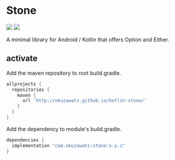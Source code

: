 # Stone

<img src="https://github.com/okuzawats/kotlin-stone/actions/workflows/test.yaml/badge.svg?branch=main">
<img src="https://github.com/okuzawats/kotlin-stone/actions/workflows/lint.yaml/badge.svg?branch=main">

A minimal library for Android / Kotlin that offers Option and Either.

## activate
Add the maven repository to root build.gradle.

```groovy
allprojects {
  repositories {
    maven {
      url 'http://okuzawats.github.io/kotlin-stone/'
    }
  }
}
```

Add the dependency to module's build.gradle.

```groovy
dependencies {
  implementation "com.okuzawats:stone:x.y.z"
}
```

